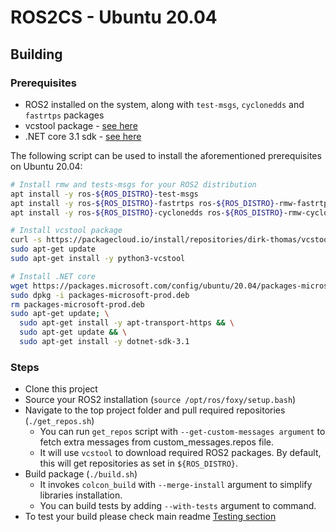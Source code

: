 # ROS2CS - Ubuntu 20.04

## Building

### Prerequisites

- ROS2 installed on the system, along with `test-msgs`, `cyclonedds` and `fastrtps` packages
- vcstool package - [see here](https://github.com/dirk-thomas/vcstool)
- .NET core 3.1 sdk - [see here](https://www.microsoft.com/net/learn/get-started)

The following script can be used to install the aforementioned prerequisites on Ubuntu 20.04:

```bash
# Install rmw and tests-msgs for your ROS2 distribution
apt install -y ros-${ROS_DISTRO}-test-msgs
apt install -y ros-${ROS_DISTRO}-fastrtps ros-${ROS_DISTRO}-rmw-fastrtps-cpp
apt install -y ros-${ROS_DISTRO}-cyclonedds ros-${ROS_DISTRO}-rmw-cyclonedds-cpp

# Install vcstool package
curl -s https://packagecloud.io/install/repositories/dirk-thomas/vcstool/script.deb.sh | sudo bash
sudo apt-get update
sudo apt-get install -y python3-vcstool

# Install .NET core
wget https://packages.microsoft.com/config/ubuntu/20.04/packages-microsoft-prod.deb -O packages-microsoft-prod.deb
sudo dpkg -i packages-microsoft-prod.deb
rm packages-microsoft-prod.deb
sudo apt-get update; \
  sudo apt-get install -y apt-transport-https && \
  sudo apt-get update && \
  sudo apt-get install -y dotnet-sdk-3.1
```

### Steps

- Clone this project
- Source your ROS2 installation (`source /opt/ros/foxy/setup.bash`)
- Navigate to the top project folder and pull required repositories (`./get_repos.sh`)
  - You can run `get_repos` script with `--get-custom-messages argument` to fetch extra messages from custom_messages.repos file.
  - It will use `vcstool` to download required ROS2 packages. By default, this will get repositories as set in `${ROS_DISTRO}`.
- Build package (`./build.sh`)
  - It invokes `colcon_build` with `--merge-install` argument to simplify libraries installation.
  - You can build tests by adding `--with-tests` argument to command.
- To test your build please check main readme [Testing section](README.md#testing)
